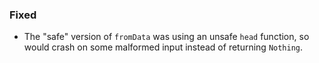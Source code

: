 ### Fixed

- The "safe" version of `fromData` was using an unsafe `head` function, so would 
  crash on some malformed input instead of returning `Nothing`.
